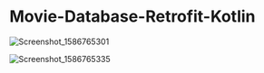# Movie-Database-Retrofit-Kotlin
![Screenshot_1586765301](https://user-images.githubusercontent.com/63308192/79104462-631e9c80-7d8e-11ea-8a72-0ba7da16a579.png)

![Screenshot_1586765335](https://user-images.githubusercontent.com/63308192/79104555-8ba69680-7d8e-11ea-8137-2bef2ab0e38d.png)
